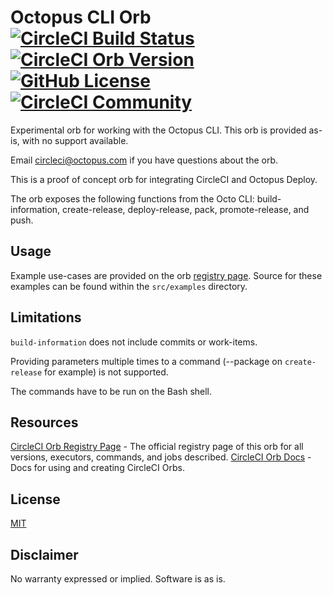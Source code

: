 # Octopus CLI Orb [![CircleCI Build Status](https://circleci.com/gh/OctopusDeployLabs/octopus-cli-orb.svg?style=shield "CircleCI Build Status")](https://circleci.com/gh/OctopusDeployLabs/octopus-cli-orb) [![CircleCI Orb Version](https://img.shields.io/badge/endpoint.svg?url=https://badges.circleci.io/orb/octopusdeploylabs/octopus-cli)](https://circleci.com/orbs/registry/orb/octopusdeploylabs/octopus-cli) [![GitHub License](https://img.shields.io/badge/license-MIT-lightgrey.svg)](https://raw.githubusercontent.com/OctopusDeployLabs/octopus-cli-org/master/LICENSE) [![CircleCI Community](https://img.shields.io/badge/community-CircleCI%20Discuss-343434.svg)](https://discuss.circleci.com/c/ecosystem/orbs)

Experimental orb for working with the Octopus CLI. This orb is provided as-is, with no support available.

Email circleci@octopus.com if you have questions about the orb.

This is a proof of concept orb for integrating CircleCI and Octopus Deploy.

The orb exposes the following functions from the Octo CLI: build-information, create-release, deploy-release, pack, promote-release, and push.

## Usage

Example use-cases are provided on the orb [registry page](https://circleci.com/orbs/registry/orb/octopusdeploylabs/octopus-cli#usage-examples). Source for these examples can be found within the `src/examples` directory.

## Limitations

`build-information` does not include commits or work-items.

Providing parameters multiple times to a command (--package on `create-release` for example) is not supported.

The commands have to be run on the Bash shell.

## Resources

[CircleCI Orb Registry Page](https://circleci.com/orbs/registry/orb/octopusdeploylabs/octopus-cli) - The official registry page of this orb for all versions, executors, commands, and jobs described.
[CircleCI Orb Docs](https://circleci.com/docs/2.0/orb-intro/#section=configuration) - Docs for using and creating CircleCI Orbs.

## License

[MIT](http://www.opensource.org/licenses/mit-license.html)

## Disclaimer

No warranty expressed or implied. Software is as is.
